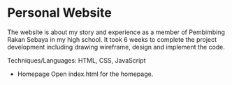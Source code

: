 # Personal Website

The website is about my story and experience as a member of Pembimbing Rakan Sebaya in my high school. It took 6 weeks to complete the project development including drawing wireframe, design and implement the code.
 
Techniques/Languages: HTML, CSS, JavaScript

* Homepage
Open index.html for the homepage.
